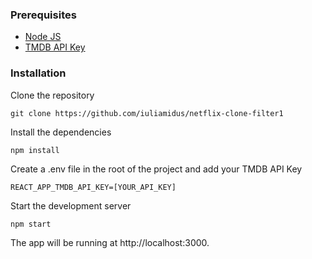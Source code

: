 ### Prerequisites

-   [Node JS](https://nodejs.org/en/download/)
-   [TMDB API Key](https://www.themoviedb.org/settings/api)

### Installation

Clone the repository

```
git clone https://github.com/iuliamidus/netflix-clone-filter1
```

Install the dependencies

```
npm install
```

Create a .env file in the root of the project and add your TMDB API Key

```
REACT_APP_TMDB_API_KEY=[YOUR_API_KEY]
```

Start the development server

```
npm start
```

The app will be running at http://localhost:3000.
